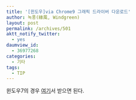 ```yaml
---
title: '[윈도우]via Chrome9 그래픽 드라이버 다운로드'
author: 녹풍(綠風, Windgreen)
layout: post
permalink: /archives/501
aktt_notify_twitter:
  - yes
daumview_id:
  - 36977268
categories:
  - 기타
tags:
  - TIP
---
```

윈도우7의 경우 <a href="http://www.viaarena.com/Driver/p4m900(ce)-vn896(ce)-cn896(ce)_24-10-04p_bld2_win7_viawsetup_logod.zip" target="_blank">여기</a>서 받으면 된다.